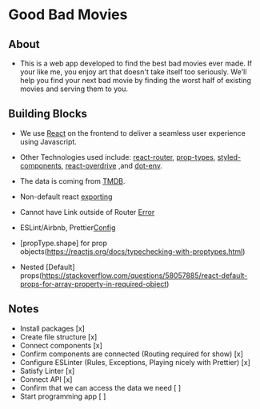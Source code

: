 # Good Bad Movies

## About

- This is a web app developed to find the best bad movies ever made. If your like me, you enjoy art that doesn't take itself too seriously. We'll help you find your next bad movie by finding the worst half of existing movies and serving them to you.

## Building Blocks

- We use [React](https://reactjs.org/docs/create-a-new-react-app.html) on the frontend to deliver a seamless user experience using Javascript.

- Other Technologies used include: [react-router](https://reactrouter.com/web/api/Link/component-reactcomponent), [prop-types](https://github.com/facebook/prop-types), [styled-components](https://styled-components.com/docs/basics#styling-any-component), [react-overdrive](https://github.com/berzniz/react-overdrive) ,and [dot-env](https://github.com/motdotla/dotenv).

- The data is coming from [TMDB](https://www.themoviedb.org/documentation/api/discover).

- Non-default react [exporting](https://www.geeksforgeeks.org/reactjs-importing-exporting/)

- Cannot have Link outside of Router [Error](https://stackoverflow.com/questions/48640280/you-should-not-use-link-outside-a-router)

- ESLint/Airbnb, Prettier[Config](https://github.com/paulolramos/eslint-prettier-airbnb-react)

- [propType.shape] for prop objects(https://reactjs.org/docs/typechecking-with-proptypes.html)

- Nested [Default] props(https://stackoverflow.com/questions/58057885/react-default-props-for-array-property-in-required-object)

## Notes

- Install packages [x]
- Create file structure [x]
- Connect components [x]
- Confirm components are connected (Routing required for show) [x]
- Configure ESLinter (Rules, Exceptions, Playing nicely with Prettier) [x]
- Satisfy Linter [x]
- Connect API [x]
- Confirm that we can access the data we need [ ]
- Start programming app [ ]